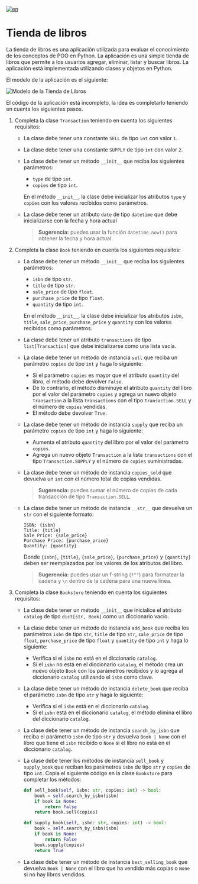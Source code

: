 [![en](https://img.shields.io/badge/lang-en-blue)](README.md "English version")


# Tienda de libros

La tienda de libros es una aplicación utilizada para evaluar el conocimiento de los conceptos de POO en Python. La aplicación es una simple tienda de libros que permite a los usuarios agregar, eliminar, listar y buscar libros. La aplicación está implementada utilizando clases y objetos en Python.

El modelo de la aplicación es el siguiente:

![Modelo de la Tienda de Libros](assets/book-store-model.png)

El código de la aplicación está incompleto, la idea es completarlo teniendo en cuenta los siguientes pasos.

1. Completa la clase `Transaction` teniendo en cuenta los siguientes requisitos:
    - La clase debe tener una constante `SELL` de tipo `int` con valor `1`.
    - La clase debe tener una constante `SUPPLY` de tipo `int` con valor `2`.
    - La clase debe tener un método `__init__` que reciba los siguientes parámetros:
        - `type` de tipo `int`.
        - `copies` de tipo `int`.

        En el método `__init__`, la clase debe inicializar los atributos `type` y `copies` con los valores recibidos como parámetros.
    - La clase debe tener un atributo `date` de tipo `datetime` que debe inicializarse con la fecha y hora actual 
        > **Sugerencia:** puedes usar la función `datetime.now()` para obtener la fecha y hora actual.

2. Completa la clase `Book` teniendo en cuenta los siguientes requisitos:
    - La clase debe tener un método `__init__` que reciba los siguientes parámetros:
        - `isbn` de tipo `str`.
        - `title` de tipo `str`.
        - `sale_price` de tipo `float`.
        - `purchase_price` de tipo `float`.
        - `quantity` de tipo `int`.

        En el método `__init__`, la clase debe inicializar los atributos `isbn`, `title`, `sale_price`, `purchase_price` y `quantity` con los valores recibidos como parámetros.
    - La clase debe tener un atributo `transactions` de tipo `list[Transaction]` que debe inicializarse como una lista vacía.
    - La clase debe tener un método de instancia `sell` que reciba un parámetro `copies` de tipo `int` y haga lo siguiente:
        - Si el parámetro `copies` es mayor que el atributo `quantity` del libro, el método debe devolver `False`.
        - De lo contrario, el método disminuye el atributo `quantity` del libro por el valor del parámetro `copies` y agrega un nuevo objeto `Transaction` a la lista `transactions` con el tipo `Transaction.SELL` y el número de `copies` vendidas.
        - El método debe devolver `True`.
    - La clase debe tener un método de instancia `supply` que reciba un parámetro `copies` de tipo `int` y haga lo siguiente:
        - Aumenta el atributo `quantity` del libro por el valor del parámetro `copies`.
        - Agrega un nuevo objeto `Transaction` a la lista `transactions` con el tipo `Transaction.SUPPLY` y el número de `copies` suministradas.
    - La clase debe tener un método de instancia `copies_sold` que devuelva un `int` con el número total de copias vendidas.
        > **Sugerencia:** puedes sumar el número de copias de cada transacción de tipo `Transaction.SELL`.
    - La clase debe tener un método de instancia `__str__` que devuelva un `str` con el siguiente formato:
        ```
        ISBN: {isbn}
        Title: {title}
        Sale Price: {sale_price}
        Purchase Price: {purchase_price}
        Quantity: {quantity}
        ```

        Donde `{isbn}`, `{title}`, `{sale_price}`, `{purchase_price}` y `{quantity}` deben ser reemplazados por los valores de los atributos del libro.

        > **Sugerencia:** puedes usar un f-string (`f""`) para formatear la cadena y `\n` dentro de la cadena para una nueva línea.

3. Completa la clase `Bookstore` teniendo en cuenta los siguientes requisitos:
    - La clase debe tener un método `__init__` que inicialice el atributo `catalog` de tipo `dict[str, Book]` como un diccionario vacío.
    - La clase debe tener un método de instancia `add_book` que reciba los parámetros `isbn` de tipo `str`, `title` de tipo `str`, `sale_price` de tipo `float`, `purchase_price` de tipo `float` y `quantity` de tipo `int` y haga lo siguiente:
        - Verifica si el `isbn` no está en el diccionario `catalog`.
        - Si el `isbn` no está en el diccionario `catalog`, el método crea un nuevo objeto `Book` con los parámetros recibidos y lo agrega al diccionario `catalog` utilizando el `isbn` como clave.
    - La clase debe tener un método de instancia `delete_book` que reciba el parámetro `isbn` de tipo `str` y haga lo siguiente:
        - Verifica si el `isbn` está en el diccionario `catalog`.
        - Si el `isbn` está en el diccionario `catalog`, el método elimina el libro del diccionario `catalog`.
    - La clase debe tener un método de instancia `search_by_isbn` que reciba el parámetro `isbn` de tipo `str` y devuelva `Book | None` con el libro que tiene el `isbn` recibido o `None` si el libro no está en el diccionario `catalog`.

    - La clase debe tener los métodos de instancia `sell_book` y `supply_book` que reciban los parámetros `isbn` de tipo `str` y `copies` de tipo `int`. Copia el siguiente código en la clase `Bookstore` para completar los métodos:
        ```python
        def sell_book(self, isbn: str, copies: int) -> bool:
            book = self.search_by_isbn(isbn)
            if book is None:
                return False
            return book.sell(copies)

        def supply_book(self, isbn: str, copies: int) -> bool:
            book = self.search_by_isbn(isbn)
            if book is None:
                return False
            book.supply(copies)
            return True
        ```
    - La clase debe tener un método de instancia `best_selling_book` que devuelva `Book | None` con el libro que ha vendido más copias o `None` si no hay libros vendidos.